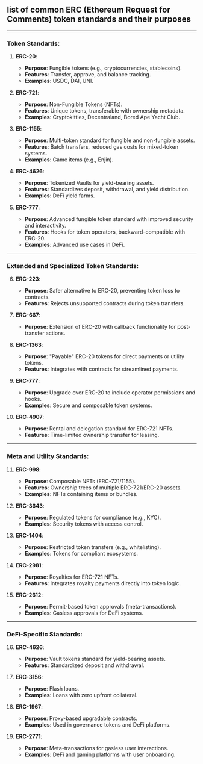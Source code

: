 ## list of common **ERC (Ethereum Request for Comments)** token standards and their purposes

---

### **Token Standards**:
1. **ERC-20**:  
   - **Purpose**: Fungible tokens (e.g., cryptocurrencies, stablecoins).  
   - **Features**: Transfer, approve, and balance tracking.  
   - **Examples**: USDC, DAI, UNI.

2. **ERC-721**:  
   - **Purpose**: Non-Fungible Tokens (NFTs).  
   - **Features**: Unique tokens, transferable with ownership metadata.  
   - **Examples**: Cryptokitties, Decentraland, Bored Ape Yacht Club.

3. **ERC-1155**:  
   - **Purpose**: Multi-token standard for fungible and non-fungible assets.  
   - **Features**: Batch transfers, reduced gas costs for mixed-token systems.  
   - **Examples**: Game items (e.g., Enjin).

4. **ERC-4626**:  
   - **Purpose**: Tokenized Vaults for yield-bearing assets.  
   - **Features**: Standardizes deposit, withdrawal, and yield distribution.  
   - **Examples**: DeFi yield farms.

5. **ERC-777**:  
   - **Purpose**: Advanced fungible token standard with improved security and interactivity.  
   - **Features**: Hooks for token operators, backward-compatible with ERC-20.  
   - **Examples**: Advanced use cases in DeFi.

---

### **Extended and Specialized Token Standards**:
6. **ERC-223**:  
   - **Purpose**: Safer alternative to ERC-20, preventing token loss to contracts.  
   - **Features**: Rejects unsupported contracts during token transfers.

7. **ERC-667**:  
   - **Purpose**: Extension of ERC-20 with callback functionality for post-transfer actions.

8. **ERC-1363**:  
   - **Purpose**: "Payable" ERC-20 tokens for direct payments or utility tokens.  
   - **Features**: Integrates with contracts for streamlined payments.

9. **ERC-777**:  
   - **Purpose**: Upgrade over ERC-20 to include operator permissions and hooks.  
   - **Examples**: Secure and composable token systems.

10. **ERC-4907**:  
    - **Purpose**: Rental and delegation standard for ERC-721 NFTs.  
    - **Features**: Time-limited ownership transfer for leasing.

---

### **Meta and Utility Standards**:
11. **ERC-998**:  
    - **Purpose**: Composable NFTs (ERC-721/1155).  
    - **Features**: Ownership trees of multiple ERC-721/ERC-20 assets.  
    - **Examples**: NFTs containing items or bundles.

12. **ERC-3643**:  
    - **Purpose**: Regulated tokens for compliance (e.g., KYC).  
    - **Examples**: Security tokens with access control.

13. **ERC-1404**:  
    - **Purpose**: Restricted token transfers (e.g., whitelisting).  
    - **Examples**: Tokens for compliant ecosystems.

14. **ERC-2981**:  
    - **Purpose**: Royalties for ERC-721 NFTs.  
    - **Features**: Integrates royalty payments directly into token logic.

15. **ERC-2612**:  
    - **Purpose**: Permit-based token approvals (meta-transactions).  
    - **Examples**: Gasless approvals for DeFi systems.

---

### **DeFi-Specific Standards**:
16. **ERC-4626**:  
    - **Purpose**: Vault tokens standard for yield-bearing assets.  
    - **Features**: Standardized deposit and withdrawal.

17. **ERC-3156**:  
    - **Purpose**: Flash loans.  
    - **Examples**: Loans with zero upfront collateral.

18. **ERC-1967**:  
    - **Purpose**: Proxy-based upgradable contracts.  
    - **Examples**: Used in governance tokens and DeFi platforms.

19. **ERC-2771**:  
    - **Purpose**: Meta-transactions for gasless user interactions.  
    - **Examples**: DeFi and gaming platforms with user onboarding.